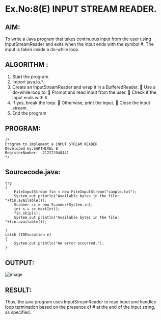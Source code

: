 # Ex.No:8(E)  INPUT STREAM READER.

## AIM:
To write a Java program that takes continuous input from the user using InputStreamReader and exits when the input ends with the symbol #. The input is taken inside a do-while loop.
## ALGORITHM :
1.	Start the program.
2.	Import java.io.*.
3.	Create an InputStreamReader and wrap it in a BufferedReader.
    	Use a do-while loop to:
    	Prompt and read input from the user.
    	Check if the input ends with #.
4.	If yes, break the loop.
    	Otherwise, print the input.
    	Close the input stream.
5.	End the program


## PROGRAM:
 ```
/*
Program to implement a INPUT STREAM READER
Developed by:SAKTHIVEL B
RegisterNumber:  212222040141
*/
```

## Sourcecode.java:
```
try
{
    FileInputStream fin = new FileInputStream("sample.txt");
    System.out.println("Available bytes in the file: "+fin.available());
    Scanner sc = new Scanner(System.in);
    int s = sc.nextInt();
    fin.skip(s);
    System.out.println("Available bytes in the file: "+fin.available());
    
} 
catch (IOException e) 
{
    System.out.println("An error occurred.");
}
```

## OUTPUT:

![image](https://github.com/user-attachments/assets/5fefcf9e-51e5-4982-9faa-c3b0a5ce1032)


## RESULT:
Thus, the java program uses InputStreamReader to read input and handles loop termination based on the presence of # at the end of the input string, as specified. 

